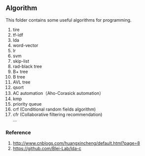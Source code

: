 Algorithm
---
This folder contains some useful algorithms for programming.

1. tire
2. tf-idf
3. lda
4. word-vector
5. lr
6. svm
7. skip-list
8. rad-black tree
9. B+ tree
10. B tree
11. AVL tree
12. qsort
13. AC automation（Aho-Corasick automation）
14. kmp
15. priority queue
16. crf (Conditional random fields algorithm)
17. cfr (Collaborative  filtering recommendation)
    <br />...

### Reference
1. http://www.cnblogs.com/huangxincheng/default.html?page=8 
2. https://github.com/Blei-Lab/lda-c
